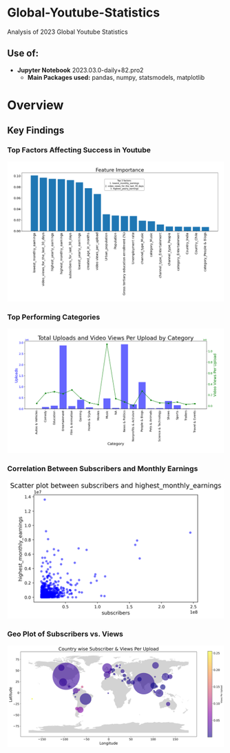 # Global-Youtube-Statistics
Analysis of 2023 Global Youtube Statistics

## Use of:
* **Jupyter Notebook** 2023.03.0-daily+82.pro2
    * **Main Packages used:** pandas, numpy, statsmodels,
    matplotlib

# Overview
## Key Findings

### Top Factors Affecting Success in Youtube
![alt text](https://github.com/monacosc1/global-youtube-statistics/blob/master/images/top_factors_feature_importance.png) 

### Top Performing Categories
![alt text](https://github.com/monacosc1/global-youtube-statistics/blob/master/images/total_uploads_video_views_per_category.png) 

### Correlation Between Subscribers and Monthly Earnings
![alt text](https://github.com/monacosc1/global-youtube-statistics/blob/master/images/scatter_plot.png) 

### Geo Plot of Subscribers vs. Views
![alt text](https://github.com/monacosc1/global-youtube-statistics/blob/master/images/geo_plot.png)
